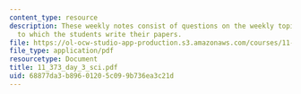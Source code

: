```yaml
---
content_type: resource
description: These weekly notes consist of questions on the weekly topics, in response
  to which the students write their papers.
file: https://ol-ocw-studio-app-production.s3.amazonaws.com/courses/11-373-science-politics-and-environmental-policy-fall-2004/68877da3b89601205c099b736ea3c21d_11_373_day_3_sci.pdf
file_type: application/pdf
resourcetype: Document
title: 11_373_day_3_sci.pdf
uid: 68877da3-b896-0120-5c09-9b736ea3c21d
---
```

